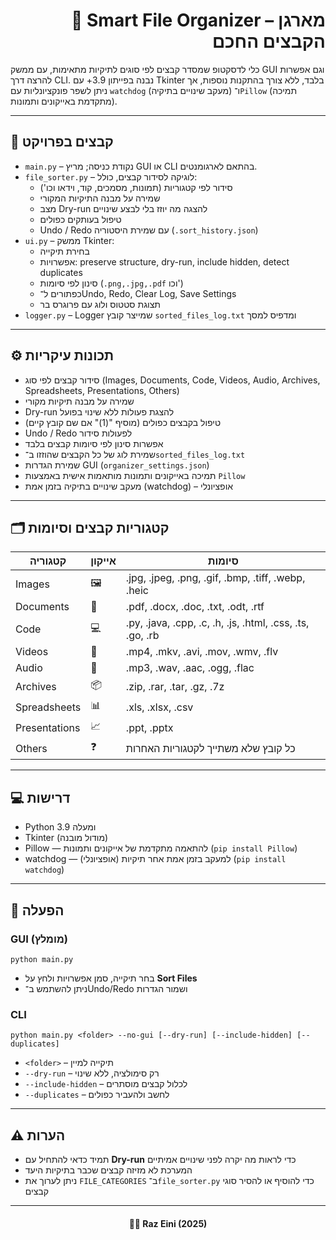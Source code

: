 <h1 align= "right">📂 Smart File Organizer – מארגן הקבצים החכם</h1>

<p>כלי לדסקטופ שמסדר קבצים לפי סוגים לתיקיות מתאימות, עם ממשק GUI וגם אפשרות להרצה דרך CLI.  
נבנה בפייתון 3.9+ עם Tkinter בלבד, ללא צורך בהתקנות נוספות, אך ניתן לשפר פונקציונליות עם <code>watchdog</code> (מעקב שינויים בתיקיה) ו־<code>Pillow</code> (תמיכה מתקדמת באייקונים ותמונות).</p>

<hr/>

<h2>📁 קבצים בפרויקט</h2>
<ul>
  <li><code>main.py</code> – נקודת כניסה; מריץ GUI או CLI בהתאם לארגומנטים.</li>
  <li><code>file_sorter.py</code> – לוגיקה לסידור קבצים, כולל:
    <ul>
      <li>סידור לפי קטגוריות (תמונות, מסמכים, קוד, וידאו וכו')</li>
      <li>שמירה על מבנה התיקיות המקורי</li>
      <li>מצב Dry-run להצגה מה יוזז בלי לבצע שינויים</li>
      <li>טיפול בעותקים כפולים</li>
      <li>Undo / Redo עם שמירת היסטוריה (<code>.sort_history.json</code>)</li>
    </ul>
  </li>
  <li><code>ui.py</code> – ממשק Tkinter:
    <ul>
      <li>בחירת תיקייה</li>
      <li>אפשרויות: preserve structure, dry-run, include hidden, detect duplicates</li>
      <li>סינון לפי סיומות (<code>.png,.jpg,.pdf</code> וכו')</li>
      <li>כפתורים ל־Undo, Redo, Clear Log, Save Settings</li>
      <li>תצוגת סטטוס ולוג עם פרוגרס בר</li>
    </ul>
  </li>
  <li><code>logger.py</code> – Logger שמייצר קובץ <code>sorted_files_log.txt</code> ומדפיס למסך</li>
</ul>

<hr/>

<h2>⚙️ תכונות עיקריות</h2>
<ul>
  <li>סידור קבצים לפי סוג (Images, Documents, Code, Videos, Audio, Archives, Spreadsheets, Presentations, Others)</li>
  <li>שמירה על מבנה תיקיות מקורי</li>
  <li>Dry-run להצגת פעולות ללא שינוי בפועל</li>
  <li>טיפול בקבצים כפולים (מוסיף "(1)" אם שם קובץ קיים)</li>
  <li>Undo / Redo לפעולות סידור</li>
  <li>אפשרות סינון לפי סיומות קבצים בלבד</li>
  <li>שמירת לוג של כל הקבצים שהוזזו ב־<code>sorted_files_log.txt</code></li>
  <li>שמירת הגדרות GUI (<code>organizer_settings.json</code>)</li>
  <li>תמיכה באייקונים ותמונות מותאמות אישית באמצעות <code>Pillow</code></li>
  <li>מעקב שינויים בתיקיה בזמן אמת (watchdog) – אופציונלי</li>
</ul>

<hr/>

<h2>🗂️ קטגוריות קבצים וסיומות</h2>
<table align= "center">
  <thead>
    <tr>
      <th>קטגוריה</th>
      <th>אייקון</th>
      <th>סיומות</th>
    </tr>
  </thead>
  <tbody>
    <tr>
      <td>Images</td>
      <td>🖼️</td>
      <td>.jpg, .jpeg, .png, .gif, .bmp, .tiff, .webp, .heic</td>
    </tr>
    <tr>
      <td>Documents</td>
      <td>📄</td>
      <td>.pdf, .docx, .doc, .txt, .odt, .rtf</td>
    </tr>
    <tr>
      <td>Code</td>
      <td>💻</td>
      <td>.py, .java, .cpp, .c, .h, .js, .html, .css, .ts, .go, .rb</td>
    </tr>
    <tr>
      <td>Videos</td>
      <td>🎥</td>
      <td>.mp4, .mkv, .avi, .mov, .wmv, .flv</td>
    </tr>
    <tr>
      <td>Audio</td>
      <td>🎵</td>
      <td>.mp3, .wav, .aac, .ogg, .flac</td>
    </tr>
    <tr>
      <td>Archives</td>
      <td>📦</td>
      <td>.zip, .rar, .tar, .gz, .7z</td>
    </tr>
    <tr>
      <td>Spreadsheets</td>
      <td>📊</td>
      <td>.xls, .xlsx, .csv</td>
    </tr>
    <tr>
      <td>Presentations</td>
      <td>📈</td>
      <td>.ppt, .pptx</td>
    </tr>
    <tr>
      <td>Others</td>
      <td>❓</td>
      <td>כל קובץ שלא משתייך לקטגוריות האחרות</td>
    </tr>
  </tbody>
</table>

<hr/>

<h2>💻 דרישות</h2>
<ul>
  <li>Python 3.9 ומעלה</li>
  <li>Tkinter (מודול מובנה)</li>
  <li>Pillow &mdash; להתאמה מתקדמת של אייקונים ותמונות (<code>pip install Pillow</code>)</li>
  <li>watchdog &mdash; למעקב בזמן אמת אחר תיקיות (אופציונלי) (<code>pip install watchdog</code>)</li>
</ul>

<hr/>

<h2>🚀 הפעלה</h2>

<h3>GUI (מומלץ)</h3>
<pre><code>python main.py</code></pre>
<ul>
  <li>בחר תיקייה, סמן אפשרויות ולחץ על <strong>Sort Files</strong></li>
  <li>ניתן להשתמש ב־Undo/Redo ושמור הגדרות</li>
</ul>

<h3>CLI</h3>
<pre><code>python main.py &lt;folder&gt; --no-gui [--dry-run] [--include-hidden] [--duplicates]</code></pre>
<ul>
  <li><code>&lt;folder&gt;</code> – תיקייה למיין</li>
  <li><code>--dry-run</code> – רק סימולציה, ללא שינוי</li>
  <li><code>--include-hidden</code> – לכלול קבצים מוסתרים</li>
  <li><code>--duplicates</code> – לחשב ולהעביר כפולים</li>
</ul>

<hr/>

<h2>⚠️ הערות</h2>
<ul>
  <li>תמיד כדאי להתחיל עם <strong>Dry-run</strong> כדי לראות מה יקרה לפני שינויים אמיתיים</li>
  <li>המערכת לא מזיזה קבצים שכבר בתיקיות היעד</li>
  <li>ניתן לערוך את <code>FILE_CATEGORIES</code> ב־<code>file_sorter.py</code> כדי להוסיף או להסיר סוגי קבצים</li>
</ul>

<hr/>

<h4 align="center">👨‍💻 Raz Eini (2025)</h4>
